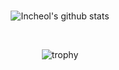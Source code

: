 
<!--<div align="center">
	
  [![Hits](https://hits.seeyoufarm.com/api/count/incr/badge.svg?url=https%3A%2F%2Fgithub.com%2FIncheol-Jung)](https://hits.seeyoufarm.com) 
	
</div> -->




<br/>

<div align="center">

![Incheol's github stats](https://github-readme-stats.vercel.app/api?username=Incheol-Jung&show_icons=true&theme=vue)

</div>

<br/>

<div align="center">
	
![trophy](https://github-profile-trophy.vercel.app/?username=ryo-ma&theme=flat&row=1&column=6&margin-w=10)

</div>
<!-- [![Top Langs](https://github-readme-stats.vercel.app/api/top-langs/?username=Incheol-Jung&hide=html,CSS)](https://github.com/anuraghazra/github-readme-stats) -->
